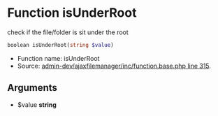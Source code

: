 Function isUnderRoot
===========================

check if the file/folder is sit under the root



```php
boolean isUnderRoot(string $value)
```

* Function name: isUnderRoot
* Source: [admin-dev/ajaxfilemanager/inc/function.base.php line 315](https://github.com/PrestaShop/PrestaShop/blob/1.5.6.1/admin-dev/ajaxfilemanager/inc/function.base.php#L315).

Arguments
---------

* $value **string**

